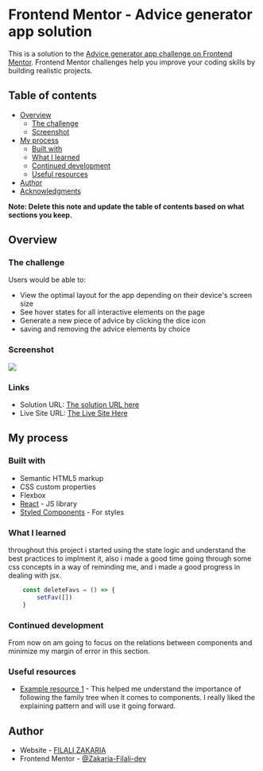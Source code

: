 # Frontend Mentor - Advice generator app solution

This is a solution to the [Advice generator app challenge on Frontend Mentor](https://www.frontendmentor.io/challenges/advice-generator-app-QdUG-13db). Frontend Mentor challenges help you improve your coding skills by building realistic projects.

## Table of contents

- [Overview](#overview)
  - [The challenge](#the-challenge)
  - [Screenshot](#screenshot)
- [My process](#my-process)
  - [Built with](#built-with)
  - [What I learned](#what-i-learned)
  - [Continued development](#continued-development)
  - [Useful resources](#useful-resources)
- [Author](#author)
- [Acknowledgments](#acknowledgments)

**Note: Delete this note and update the table of contents based on what sections you keep.**

## Overview

### The challenge

Users would be able to:

- View the optimal layout for the app depending on their device's screen size
- See hover states for all interactive elements on the page
- Generate a new piece of advice by clicking the dice icon
- saving and removing the advice elements by choice

### Screenshot

![](./screenshot.jpg)

### Links

- Solution URL: [The solution URL here](https://your-solution-url.com)
- Live Site URL: [The Live Site Here]((https://zakaria-filali-dev.github.io/Advice-Wizard/))

## My process

### Built with

- Semantic HTML5 markup
- CSS custom properties
- Flexbox
- [React](https://reactjs.org/) - JS library
- [Styled Components](https://styled-components.com/) - For styles

### What I learned

throughout this project i started using the state logic and understand the best practices to implment it, also i made a good time going through some css concepts in a way of reminding me, and i made a good progress in dealing with jsx.


```js
    const deleteFavs = () => {
        setFav([])
    }

```

### Continued development

From now on am going to focus on the relations between components and minimize my margin of error in this section.


### Useful resources

- [Example resource 1](https://developer.mozilla.org/en-US/docs/Learn_web_development/Core/Frameworks_libraries/React_components) - This helped me understand the importance of following the family tree when it comes to components. I really liked the explaining pattern and will use it going forward.


## Author

- Website - [FILALI ZAKARIA]([https://www.your-site.com](https://zakaria-filali-dev.github.io/Advice-Wizard/))
- Frontend Mentor - [@Zakaria-Filali-dev]([https://www.frontendmentor.io/profile/yourusername](https://www.frontendmentor.io/profile/Zakaria-Filali-dev))
